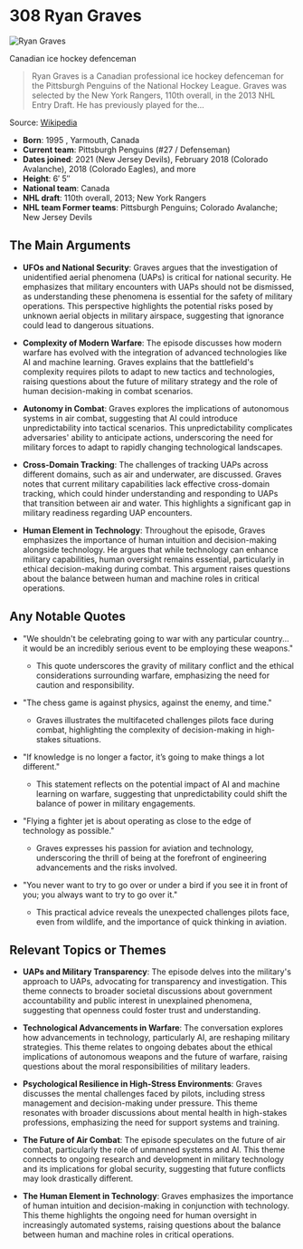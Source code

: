# 308 Ryan Graves


![Ryan Graves](https://encrypted-tbn0.gstatic.com/images?q=tbn:ANd9GcRKwcJrImFJAhZIgYiDBDo_-81AoLCzEVEC89YXNg&s=0)

Canadian ice hockey defenceman

> Ryan Graves is a Canadian professional ice hockey defenceman for the Pittsburgh Penguins of the National Hockey League. Graves was selected by the New York Rangers, 110th overall, in the 2013 NHL Entry Draft. He has previously played for the...

Source: [Wikipedia](https://en.wikipedia.org/wiki/Ryan_Graves_(ice_hockey))

- **Born**: 1995 , Yarmouth, Canada
- **Current team**: Pittsburgh Penguins (#27 / Defenseman)
- **Dates joined**: 2021 (New Jersey Devils), February 2018 (Colorado Avalanche), 2018 (Colorado Eagles), and more
- **Height**: 6′ 5″
- **National team**: Canada
- **NHL draft**: 110th overall, 2013; New York Rangers
- **NHL team Former teams**: Pittsburgh Penguins; Colorado Avalanche; New Jersey Devils


## The Main Arguments

- **UFOs and National Security**: Graves argues that the investigation of unidentified aerial phenomena (UAPs) is critical for national security. He emphasizes that military encounters with UAPs should not be dismissed, as understanding these phenomena is essential for the safety of military operations. This perspective highlights the potential risks posed by unknown aerial objects in military airspace, suggesting that ignorance could lead to dangerous situations.

- **Complexity of Modern Warfare**: The episode discusses how modern warfare has evolved with the integration of advanced technologies like AI and machine learning. Graves explains that the battlefield's complexity requires pilots to adapt to new tactics and technologies, raising questions about the future of military strategy and the role of human decision-making in combat scenarios.

- **Autonomy in Combat**: Graves explores the implications of autonomous systems in air combat, suggesting that AI could introduce unpredictability into tactical scenarios. This unpredictability complicates adversaries' ability to anticipate actions, underscoring the need for military forces to adapt to rapidly changing technological landscapes.

- **Cross-Domain Tracking**: The challenges of tracking UAPs across different domains, such as air and underwater, are discussed. Graves notes that current military capabilities lack effective cross-domain tracking, which could hinder understanding and responding to UAPs that transition between air and water. This highlights a significant gap in military readiness regarding UAP encounters.

- **Human Element in Technology**: Throughout the episode, Graves emphasizes the importance of human intuition and decision-making alongside technology. He argues that while technology can enhance military capabilities, human oversight remains essential, particularly in ethical decision-making during combat. This argument raises questions about the balance between human and machine roles in critical operations.

## Any Notable Quotes

- "We shouldn't be celebrating going to war with any particular country... it would be an incredibly serious event to be employing these weapons."
  - This quote underscores the gravity of military conflict and the ethical considerations surrounding warfare, emphasizing the need for caution and responsibility.

- "The chess game is against physics, against the enemy, and time."
  - Graves illustrates the multifaceted challenges pilots face during combat, highlighting the complexity of decision-making in high-stakes situations.

- "If knowledge is no longer a factor, it’s going to make things a lot different."
  - This statement reflects on the potential impact of AI and machine learning on warfare, suggesting that unpredictability could shift the balance of power in military engagements.

- "Flying a fighter jet is about operating as close to the edge of technology as possible."
  - Graves expresses his passion for aviation and technology, underscoring the thrill of being at the forefront of engineering advancements and the risks involved.

- "You never want to try to go over or under a bird if you see it in front of you; you always want to try to go over it."
  - This practical advice reveals the unexpected challenges pilots face, even from wildlife, and the importance of quick thinking in aviation.

## Relevant Topics or Themes

- **UAPs and Military Transparency**: The episode delves into the military's approach to UAPs, advocating for transparency and investigation. This theme connects to broader societal discussions about government accountability and public interest in unexplained phenomena, suggesting that openness could foster trust and understanding.

- **Technological Advancements in Warfare**: The conversation explores how advancements in technology, particularly AI, are reshaping military strategies. This theme relates to ongoing debates about the ethical implications of autonomous weapons and the future of warfare, raising questions about the moral responsibilities of military leaders.

- **Psychological Resilience in High-Stress Environments**: Graves discusses the mental challenges faced by pilots, including stress management and decision-making under pressure. This theme resonates with broader discussions about mental health in high-stakes professions, emphasizing the need for support systems and training.

- **The Future of Air Combat**: The episode speculates on the future of air combat, particularly the role of unmanned systems and AI. This theme connects to ongoing research and development in military technology and its implications for global security, suggesting that future conflicts may look drastically different.

- **The Human Element in Technology**: Graves emphasizes the importance of human intuition and decision-making in conjunction with technology. This theme highlights the ongoing need for human oversight in increasingly automated systems, raising questions about the balance between human and machine roles in critical operations.
